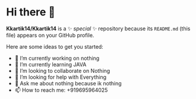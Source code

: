 # Hi there 👋


**Kkartik14/Kkartik14** is a ✨ _special_ ✨ repository because its `README.md` (this file) appears on your GitHub profile.

Here are some ideas to get you started:

- 🔭 I’m currently working on nothing
- 🌱 I’m currently learning JAVA
- 👯 I’m looking to collaborate on Nothing
- 🤔 I’m looking for help with Everything
- 💬 Ask me about nothing because ik nothing
- 📫 How to reach me: +919695964025

